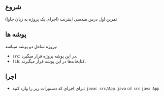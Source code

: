 ## شروع

تمرین اول درس مندسی اینترنت (اجرای یک پروژه به زبان جاوا)

## پوشه ها

پروژه شامل دو پوشه میباشد:

- `src`: در این پوشه پروژه قرار میگیرد.
- `lib`: کتابخانه‌ها در این پوشه قرار میگیرند.

## اجرا

- برای اجرای کد دستورات زیر را وارد کنید:
`javac src/App.java`
`cd src`
`java App`
